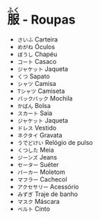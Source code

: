 # <ruby>服<rt>ふく</rt></ruby> - Roupas

-   `さいふ` Carteira
-   `めがね` Óculos
-   `ぼうし` Chapéu
-   `コート` Casaco
-   `ジャケット` Jaqueta
-   `くつ` Sapato
-   `シャツ` Camisa
-   `Tシャツ` Camiseta
-   `バックパック` Mochila
-   `かばん` Bolsa
-   `スカート` Saia
-   `ジャケット` Jaqueta
-   `ドレス` Vestido
-   `ネクタイ` Gravata
-   `うでどけい` Relógio de pulso
-   `くつした` Meia
-   `ジーンズ` Jeans
-   `セーター` Suéter
-   `パーカー` Moletom
-   `マフラー` Cachecol
-   `アクセサリー` Acessório
-   `みずぎ` Traje de banho
-   `マスク` Máscara
-   `ベルト` Cinto
